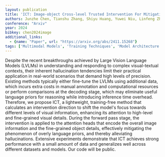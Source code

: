 ```yaml
---
layout: publication
title: 'ICT: Image-object Cross-level Trusted Intervention For Mitigating Object Hallucination In Large Vision-language Models'
authors: Junzhe Chen, Tianshu Zhang, Shiyu Huang, Yuwei Niu, Linfeng Zhang, Lijie Wen, Xuming Hu
conference: "Arxiv"
year: 2024
bibkey: chen2024image
additional_links:
  - {name: "Paper", url: "https://arxiv.org/abs/2411.15268"}
tags: ['Multimodal Models', 'Training Techniques', 'Model Architecture', 'Reinforcement Learning', 'Attention Mechanism']
---
```

Despite the recent breakthroughs achieved by Large Vision Language Models
(LVLMs) in understanding and responding to complex visual-textual contexts,
their inherent hallucination tendencies limit their practical application in
real-world scenarios that demand high levels of precision. Existing methods
typically either fine-tune the LVLMs using additional data, which incurs extra
costs in manual annotation and computational resources or perform comparisons
at the decoding stage, which may eliminate useful language priors for reasoning
while introducing inference time overhead. Therefore, we propose ICT, a
lightweight, training-free method that calculates an intervention direction to
shift the model's focus towards different levels of visual information,
enhancing its attention to high-level and fine-grained visual details. During
the forward pass stage, the intervention is applied to the attention heads that
encode the overall image information and the fine-grained object details,
effectively mitigating the phenomenon of overly language priors, and thereby
alleviating hallucinations. Extensive experiments demonstrate that ICT achieves
strong performance with a small amount of data and generalizes well across
different datasets and models. Our code will be public.
